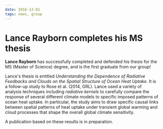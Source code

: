 ```yaml
---
date: 2016-12-01
tags: news, group
---
```

# Lance Rayborn completes his MS thesis

**Lance Rayborn** has successfully completed and defended his thesis for the MS (Master of Science) degree, and is the first graduate from our group!

Lance's thesis is entitled *Understanding the Dependence of Radiative Feedbacks and Clouds on the Spatial Structure of Ocean Heat Uptake*. It is a follow-up study to Rose et al. (2014, GRL). Lance used a variety of analysis techniques including *radiative kernels* to carefully compare the response of several different climate models to specific imposed patterns of ocean heat uptake. In particular, the study aims to draw specific causal links between spatial patterns of heat uptake under transient global warming and cloud processes that shape the overall global climate sensitivity.

A publication based on these results is in preparation.
